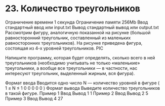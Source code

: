 # 23. Количество треугольников
Ограничение времени	1 секунда
Ограничение памяти	256Mb
Ввод	стандартный ввод или input.txt
Вывод	стандартный вывод или output.txt
Рассмотрим фигуру, аналогичную показанной на рисунке (большой равносторонний треугольник, составленный из маленьких равносторонних треугольников). На рисунке приведена фигура, состоящая из 4-х уровней треугольников.
PIC

Напишите программу, которая будет определять, сколько всего в ней треугольников (необходимо учитывать не только «маленькие» треугольники, а вообще все треугольники — в частности, нас интересуют треугольник, выделенный жирным, вся фигура).

Формат ввода
Вводится одно число N — количество уровней в фигуре (
1
≤
N
≤
1
0
0
0
0
0
)
Формат вывода
Выведите количество треугольников в такой фигуре.
Пример 1
Ввод	Вывод
1
1
Пример 2
Ввод	Вывод
2
5
Пример 3
Ввод	Вывод
4
27
